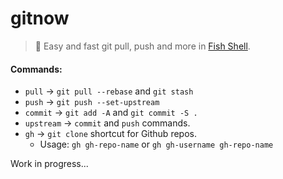 # gitnow
> :tropical_fish: Easy and fast git pull, push and more in [Fish Shell](https://fishshell.com/).

#### Commands:

- `pull` -> `git pull --rebase` and `git stash`
- `push` ->  `git push --set-upstream`
- `commit` -> `git add -A` and `git commit -S .`
- `upstream` -> `commit` and `push` commands.
- `gh` -> `git clone` shortcut for Github repos.
  - Usage: `gh gh-repo-name` or `gh gh-username gh-repo-name`

Work in progress...
